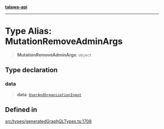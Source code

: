 [**talawa-api**](../../../README.md)

***

# Type Alias: MutationRemoveAdminArgs

> **MutationRemoveAdminArgs**: `object`

## Type declaration

### data

> **data**: [`UserAndOrganizationInput`](UserAndOrganizationInput.md)

## Defined in

[src/types/generatedGraphQLTypes.ts:1708](https://github.com/Suyash878/talawa-api/blob/e4413cec641a837926071678fed3c7f67234e31e/src/types/generatedGraphQLTypes.ts#L1708)
